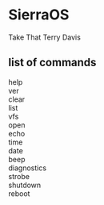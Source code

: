 # SierraOS
Take That Terry Davis

## list of commands

help <br />
ver <br />
clear <br />
list <br />
vfs <br />
open <br />
echo <br />
time <br />
date <br />
beep <br />
diagnostics <br />
strobe <br />
shutdown <br />
reboot <br />
